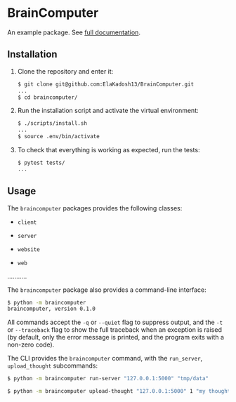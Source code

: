 # BrainComputer


An example package. See [full documentation](https://advanced-system-design-foobar.readthedocs.io/en/latest/).

## Installation

1. Clone the repository and enter it:

    ```sh
    $ git clone git@github.com:ElaKadosh13/BrainComputer.git
    ...
    $ cd braincomputer/
    ```

2. Run the installation script and activate the virtual environment:

    ```sh
    $ ./scripts/install.sh
    ...
    $ source .env/bin/activate
    ```

3. To check that everything is working as expected, run the tests:


    ```sh
    $ pytest tests/
    ...
    ```

## Usage

The `braincomputer` packages provides the following classes:

- `client`

- `server`

- `website`

- `web`

...........


The `braincomputer` package also provides a command-line interface:

```sh
$ python -m braincomputer
braincomputer, version 0.1.0
```

All commands accept the `-q` or `--quiet` flag to suppress output, and the `-t`
or `--traceback` flag to show the full traceback when an exception is raised
(by default, only the error message is printed, and the program exits with a
non-zero code).

The CLI provides the `braincomputer` command, with the `run_server`, `upload_thought`
subcommands:

```sh
$ python -m braincomputer run-server "127.0.0.1:5000" "tmp/data"

$ python -m braincomputer upload-thought "127.0.0.1:5000" 1 "my thought"
